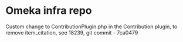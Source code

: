 # Omeka infra repo

Custom change to ContributionPlugin.php in the Contribution plugin, to remove item_citation, see 18239, git commit - 7ca0479
